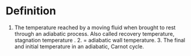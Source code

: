 # Definition

1.  The temperature reached by a moving fluid when brought to rest
    through an adiabatic process. Also called recovery temperature,
    stagnation temperature . 2. = adiabatic wall temperature. 3. The
    final and initial temperature in an adiabatic, Carnot cycle.
